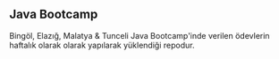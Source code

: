 ## Java Bootcamp
Bingöl, Elazığ, Malatya & Tunceli Java Bootcamp'inde verilen ödevlerin haftalık olarak olarak yapılarak yüklendiği repodur.
